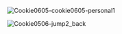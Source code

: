 ![Cookie0605-cookie0605-personal1](https://github.com/user-attachments/assets/8040f4e0-d98c-4ff4-b072-b7d41178b228)

![Cookie0506-jump2_back](https://github.com/user-attachments/assets/c2ad2f50-a2be-4a2d-96b7-c02a3d01293f)
